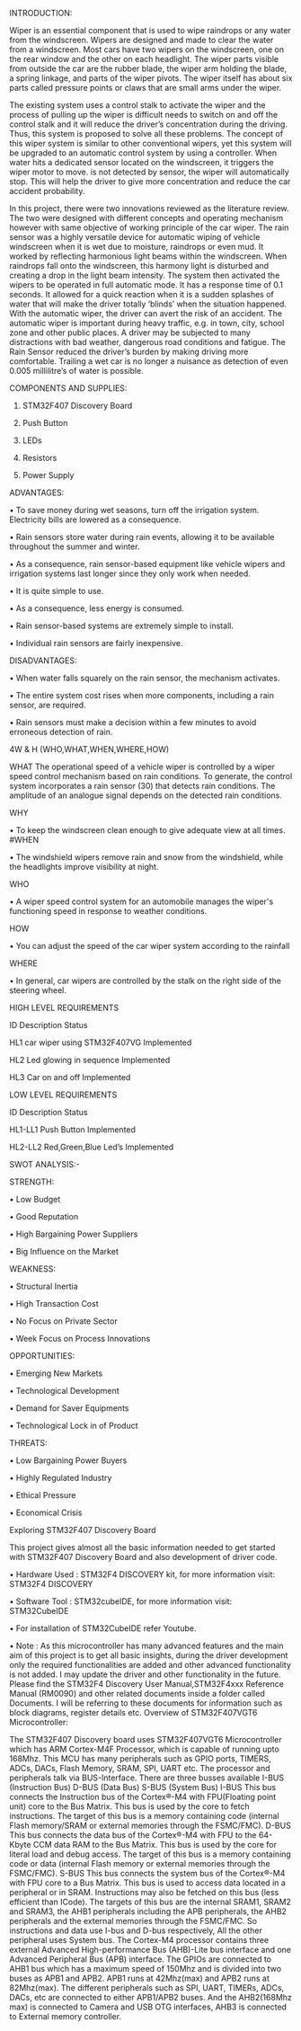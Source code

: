 INTRODUCTION:


Wiper is an essential component that is used to wipe raindrops or any water from the windscreen. Wipers are designed and made to clear the water from a windscreen. Most cars have two wipers on the windscreen, one on the rear window and the other on each headlight. The wiper parts visible from outside the car are the rubber blade, the wiper arm holding the blade, a spring linkage, and parts of the wiper pivots. The wiper itself has about six parts called pressure points or claws that are small arms under the wiper.

The existing system uses a control stalk to activate the wiper and the process of pulling up the wiper is difficult needs to switch on and off the control stalk and it will reduce the driver’s concentration during the driving. Thus, this system is proposed to solve all these problems. The concept of this wiper system is similar to other conventional wipers, yet this system will be upgraded to an automatic control system by using a controller. When water hits a dedicated sensor located on the windscreen, it triggers the wiper motor to move. is not detected by sensor, the wiper will automatically stop. This will help the driver to give more concentration and reduce the car accident probability.

In this project, there were two innovations reviewed as the literature review. The two were designed with different concepts and operating mechanism however with same objective of working principle of the car wiper. The rain sensor was a highly versatile device for automatic wiping of vehicle windscreen when it is wet due to moisture, raindrops or even mud. It worked by reflecting harmonious light beams within the windscreen. When raindrops fall onto the windscreen, this harmony light is disturbed and creating a drop in the light beam intensity. The system then activated the wipers to be operated in full automatic mode. It has a response time of 0.1 seconds. It allowed for a quick reaction when it is a sudden splashes of water that will make the driver totally ‘blinds’ when the situation happened. With the automatic wiper, the driver can avert the risk of an accident. The automatic wiper is important during heavy traffic, e.g. in town, city, school zone and other public places. A driver may be subjected to many distractions with bad weather, dangerous road conditions and fatigue. The Rain Sensor reduced the driver’s burden by making driving more comfortable. Trailing a wet car is no longer a nuisance as detection of even 0.005 millilitre’s of water is possible.


COMPONENTS AND SUPPLIES:

1.	STM32F407 Discovery Board

2.	Push Button

3.	LEDs

4.	Resistors

5.	Power Supply


ADVANTAGES:

•	To save money during wet seasons, turn off the irrigation system. Electricity bills are lowered as a consequence.

•	Rain sensors store water during rain events, allowing it to be available throughout the summer and winter.

•	As a consequence, rain sensor-based equipment like vehicle wipers and irrigation systems last longer since they only work when needed.

•	It is quite simple to use.

•	As a consequence, less energy is consumed.

•	Rain sensor-based systems are extremely simple to install.

•	Individual rain sensors are fairly inexpensive.


DISADVANTAGES:

•	When water falls squarely on the rain sensor, the mechanism activates.

•	The entire system cost rises when more components, including a rain sensor, are required.

•	Rain sensors must make a decision within a few minutes to avoid erroneous detection of rain.



4W & H (WHO,WHAT,WHEN,WHERE,HOW)

WHAT
The operational speed of a vehicle wiper is controlled by a wiper speed control mechanism based on rain conditions. To generate, the control system incorporates a rain sensor (30) that detects rain conditions. The amplitude of an analogue signal depends on the detected rain conditions.

WHY

•	To keep the windscreen clean enough to give adequate view at all times. #WHEN

•	The windshield wipers remove rain and snow from the windshield, while the headlights improve visibility at night.


WHO

•	A wiper speed control system for an automobile manages the wiper's functioning speed in response to weather conditions.

HOW

•	You can adjust the speed of the car wiper system according to the rainfall

WHERE

•	In general, car wipers are controlled by the stalk on the right side of the steering wheel.


HIGH LEVEL REQUIREMENTS

ID	Description	Status

HL1	car wiper using STM32F407VG	Implemented

HL2	Led glowing in sequence	Implemented

HL3	Car on and off	Implemented


LOW LEVEL REQUIREMENTS

ID	Description	Status

HL1-LL1	Push Button	Implemented

HL2-LL2	Red,Green,Blue Led’s	Implemented

SWOT ANALYSIS:-

STRENGTH:

•	Low Budget

•	Good Reputation

•	High Bargaining Power Suppliers

•	Big Influence on the Market


WEAKNESS:

•	Structural Inertia

•	High Transaction Cost

•	No Focus on Private Sector

•	Week Focus on Process Innovations



OPPORTUNITIES:

•	Emerging New Markets

•	Technological Development

•	Demand for Saver Equipments

•	Technological Lock in of Product


THREATS:

•	Low Bargaining Power Buyers

•	Highly Regulated Industry

•	Ethical Pressure

•	Economical Crisis


Exploring STM32F407 Discovery Board
 
This project gives almost all the basic information needed to get started with STM32F407 Discovery Board and also development of driver code.

•	Hardware Used : STM32F4 DISCOVERY kit, for more information visit: STM32F4 DISCOVERY

•	Software Tool : STM32cubeIDE, for more information visit: STM32CubeIDE

•	For installation of STM32CubeIDE refer Youtube.

•	Note : As this microcontroller has many advanced features and the main aim of this project is to get all basic insights, during the driver development only the required functionalities are added and other advanced functionality is not added. I may update the driver and other functionality in the future.
Please find the STM32F4 Discovery User Manual,STM32F4xxx Reference Manual (RM0090) and other related documents inside a folder called Documents. I will be referring to these documents for information such as block diagrams, register details etc.
Overview of STM32F407VGT6 Microcontroller:
 
The STM32F407 Discovery board uses STM32F407VGT6 Microcontroller which has ARM Cortex-M4F Processor, which is capable of running upto 168Mhz. This MCU has many peripherals such as GPIO ports, TIMERS, ADCs, DACs, Flash Memory, SRAM, SPI, UART etc. The processor and peripherals talk via BUS-Interface. There are three busses available
I-BUS (Instruction Bus) D-BUS (Data Bus) S-BUS (System Bus) I-BUS This bus connects the Instruction bus of the Cortex®-M4 with FPU(Floating point unit) core to the Bus  Matrix. This bus is used by the core to fetch instructions. The target of this bus is a memory containing code (internal Flash memory/SRAM or external memories through the FSMC/FMC).
D-BUS This bus connects the data bus of the Cortex®-M4 with FPU to the 64-Kbyte CCM data RAM to the Bus Matrix. This bus is used by the core for literal load and debug access. The target of this bus is a memory containing code or data (internal Flash memory or external memories through the FSMC/FMC).
S-BUS This bus connects the system bus of the Cortex®-M4 with FPU core to a Bus Matrix. This bus is used to access data located in a peripheral or in SRAM. Instructions may also be fetched on this bus (less efficient than ICode). The targets of this bus are the internal SRAM1, SRAM2 and SRAM3, the AHB1 peripherals including the APB peripherals, the AHB2 peripherals and the external memories through the FSMC/FMC.
So instructions and data use I-bus and D-bus respectively, All the other peripheral uses System bus. The Cortex-M4 processor contains three external Advanced High-performance Bus (AHB)-Lite bus interface and one Advanced Peripheral Bus (APB) interface. The GPIOs are connected to AHB1 bus which has a maximum speed of 150Mhz and is divided into two buses as APB1 and APB2. APB1 runs at 42Mhz(max) and APB2 runs at 82Mhz(max). The different peripherals such as SPI, UART, TIMERs, ADCs, DACs, etc are connected to either APB1/APB2 buses. And the AHB2(168Mhz max) is connected to Camera and USB OTG interfaces, AHB3 is connected to External memory controller.


